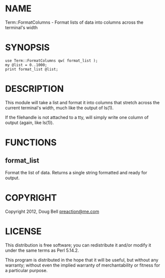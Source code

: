 # NAME

Term::FormatColumns - Format lists of data into columns across the terminal's width

# SYNOPSIS

    use Term::FormatColumns qw( format_list );
    my @list = 0..1000;
    print format_list @list;

# DESCRIPTION

This module will take a list and format it into columns that stretch across the
current terminal's width, much like the output of ls(1).

If the filehandle is not attached to a tty, will simply write one column of output
(again, like ls(1)).

# FUNCTIONS

## format\_list

Format the list of data. Returns a single string formatted and ready for output.

# COPYRIGHT

Copyright 2012, Doug Bell <preaction@me.com>

# LICENSE

This distribution is free software; you can redistribute it and/or modify it
under the same terms as Perl 5.14.2.

This program is distributed in the hope that it will be
useful, but without any warranty; without even the implied
warranty of merchantability or fitness for a particular purpose.
